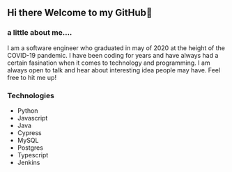 


## Hi there Welcome to my GitHub👋

### a little about me....

I am a software engineer who graduated in may of 2020 at the height of the COVID-19 pandemic. I have been coding for years and have always had a certain fasination when it comes to technology and programming. I am always open to talk and hear about interesting idea people may have. Feel free to hit me up!

### Technologies 
 - Python
 - Javascript
 - Java
 - Cypress
 - MySQL
 - Postgres
 - Typescript
 - Jenkins 


